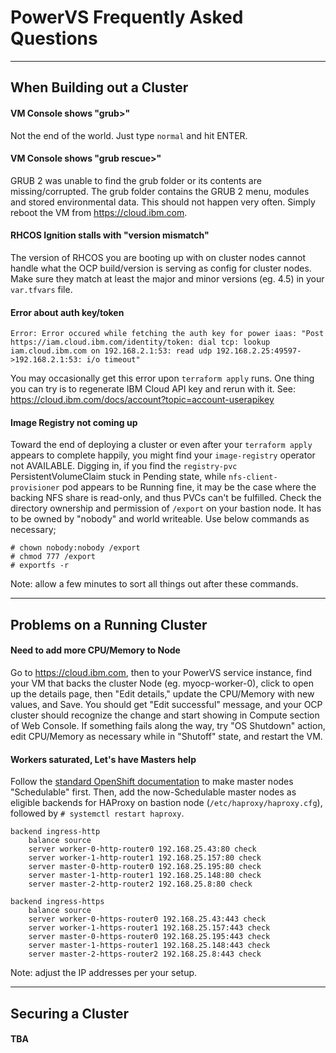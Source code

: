 # PowerVS Frequently Asked Questions

---
## When Building out a Cluster

#### VM Console shows "grub>"
Not the end of the world. Just type `normal` and hit ENTER.

#### VM Console shows "grub rescue>"
GRUB 2 was unable to find the grub folder or its contents are missing/corrupted. The grub folder contains the GRUB 2 menu, modules and stored environmental data. This should not happen very often. Simply reboot the VM from <https://cloud.ibm.com>.

#### RHCOS Ignition stalls with "version mismatch"
The version of RHCOS you are booting up with on cluster nodes cannot handle what the OCP build/version is serving as config for cluster nodes. Make sure they match at least the major and minor versions (eg. 4.5) in your `var.tfvars` file.

#### Error about auth key/token
```text
Error: Error occured while fetching the auth key for power iaas: "Post https://iam.cloud.ibm.com/identity/token: dial tcp: lookup iam.cloud.ibm.com on 192.168.2.1:53: read udp 192.168.2.25:49597->192.168.2.1:53: i/o timeout"
```
You may occasionally get this error upon `terraform apply` runs. One thing you can try is to regenerate IBM Cloud API key and rerun with it. See: <https://cloud.ibm.com/docs/account?topic=account-userapikey>

#### Image Registry not coming up
Toward the end of deploying a cluster or even after your `terraform apply` appears to complete happily, you might find your `image-registry` operator not AVAILABLE. Digging in, if you find the `registry-pvc` PersistentVolumeClaim stuck in Pending state, while `nfs-client-provisioner` pod appears to be Running fine, it may be the case where the backing NFS share is read-only, and thus PVCs can't be fulfilled. Check the directory ownership and permission of `/export` on your bastion node. It has to be owned by "nobody" and world writeable. Use below commands as necessary;
```text
# chown nobody:nobody /export
# chmod 777 /export
# exportfs -r
```
Note: allow a few minutes to sort all things out after these commands.

---
## Problems on a Running Cluster

#### Need to add more CPU/Memory to Node
Go to <https://cloud.ibm.com>, then to your PowerVS service instance, find your VM that backs the cluster Node (eg. myocp-worker-0), click to open up the details page, then "Edit details," update the CPU/Memory with new values, and Save. You should get "Edit successful" message, and your OCP cluster should recognize the change and start showing in Compute section of Web Console. If something fails along the way, try "OS Shutdown" action, edit CPU/Memory as necessary while in "Shutoff" state, and restart the VM.

#### Workers saturated, Let's have Masters help
Follow the [standard OpenShift documentation](https://docs.openshift.com/container-platform/4.7/nodes/nodes/nodes-nodes-working.html#nodes-nodes-working-master-schedulable_nodes-nodes-working) to make master nodes "Schedulable" first. Then, add the now-Schedulable master nodes as eligible backends for HAProxy on bastion node (`/etc/haproxy/haproxy.cfg`), followed by `# systemctl restart haproxy`.
```text
backend ingress-http
    balance source
    server worker-0-http-router0 192.168.25.43:80 check
    server worker-1-http-router1 192.168.25.157:80 check
    server master-0-http-router0 192.168.25.195:80 check
    server master-1-http-router1 192.168.25.148:80 check
    server master-2-http-router2 192.168.25.8:80 check
```
```text
backend ingress-https
    balance source
    server worker-0-https-router0 192.168.25.43:443 check
    server worker-1-https-router1 192.168.25.157:443 check
    server master-0-https-router0 192.168.25.195:443 check
    server master-1-https-router1 192.168.25.148:443 check
    server master-2-https-router2 192.168.25.8:443 check
```
Note: adjust the IP addresses per your setup.

---
## Securing a Cluster

#### TBA